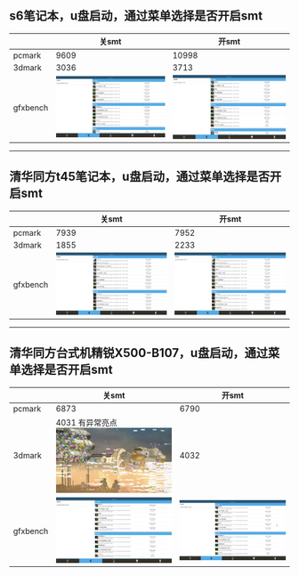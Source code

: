 ## s6笔记本，u盘启动，通过菜单选择是否开启smt

||关smt|开smt|
|-----|-----|-----|
|pcmark|9609|10998|
|3dmark|3036|3713|
|gfxbench|![](../picture/s6_nosmt_gfxbench1.png)|![](../picture/s6_smt_gfx1.png)|

***

## 清华同方t45笔记本，u盘启动，通过菜单选择是否开启smt

||关smt|开smt|
|-----|-----|-----|
|pcmark|7939|7952|
|3dmark|1855|2233|
|gfxbench|![](../picture/t45_nosmt_gfx1.png)|![](../picture/t45_smt_gfx1.png)|

***

## 清华同方台式机精锐X500-B107，u盘启动，通过菜单选择是否开启smt

||关smt|开smt|
|-----|-----|-----|
|pcmark|6873|6790|
|3dmark|4031 有异常亮点  ![](../picture/b107_nosmt_3dmarklight.png)|4032|
|gfxbench|![](../picture/b107_nosmt_gfx1.png)|![](../picture/b107_smt_gfx1.png)|
